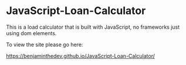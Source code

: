 # JavaScript-Loan-Calculator

This is a load calculator that is built with JavaScript, no frameworks just using dom elements.

To view the site please go here:

https://benjaminthedev.github.io/JavaScript-Loan-Calculator/